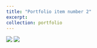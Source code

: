 ```yaml
---
title: "Portfolio item number 2"
excerpt: 
collection: portfolio
---
```

<img src='/images/ThroneRoom4.jpg'>

<img src='/images/hillsideBW.jpg'>
